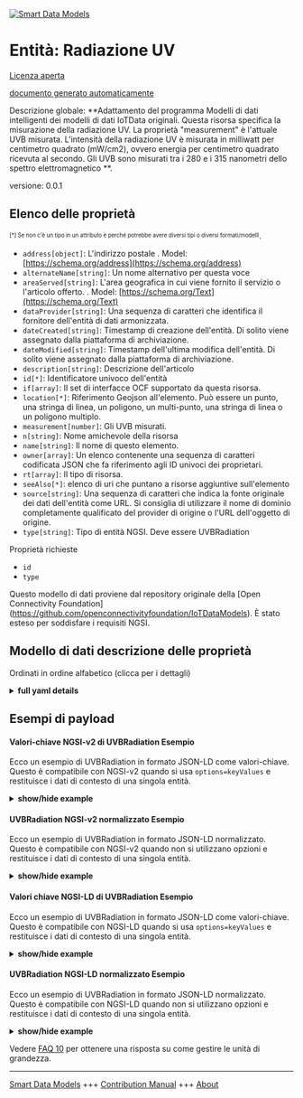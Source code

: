<!-- 10-Header -->  
[![Smart Data Models](https://smartdatamodels.org/wp-content/uploads/2022/01/SmartDataModels_logo.png "Logo")](https://smartdatamodels.org)  
Entità: Radiazione UV  
=====================<!-- /10-Header -->  
<!-- 15-License -->  
[Licenza aperta](https://github.com/smart-data-models//dataModel.OCF/blob/master/UVBRadiation/LICENSE.md)  
[documento generato automaticamente](https://docs.google.com/presentation/d/e/2PACX-1vTs-Ng5dIAwkg91oTTUdt8ua7woBXhPnwavZ0FxgR8BsAI_Ek3C5q97Nd94HS8KhP-r_quD4H0fgyt3/pub?start=false&loop=false&delayms=3000#slide=id.gb715ace035_0_60)  
<!-- /15-License -->  
<!-- 20-Description -->  
Descrizione globale: **Adattamento del programma Modelli di dati intelligenti dei modelli di dati IoTData originali. Questa risorsa specifica la misurazione della radiazione UV. La proprietà "measurement" è l'attuale UVB misurata. L'intensità della radiazione UV è misurata in milliwatt per centimetro quadrato (mW/cm2), ovvero energia per centimetro quadrato ricevuta al secondo. Gli UVB sono misurati tra i 280 e i 315 nanometri dello spettro elettromagnetico **.  
versione: 0.0.1  
<!-- /20-Description -->  
<!-- 30-PropertiesList -->  

## Elenco delle proprietà  

<sup><sub>[*] Se non c'è un tipo in un attributo è perché potrebbe avere diversi tipi o diversi formati/modelli</sub></sup>.  
- `address[object]`: L'indirizzo postale  . Model: [https://schema.org/address](https://schema.org/address)- `alternateName[string]`: Un nome alternativo per questa voce  - `areaServed[string]`: L'area geografica in cui viene fornito il servizio o l'articolo offerto.  . Model: [https://schema.org/Text](https://schema.org/Text)- `dataProvider[string]`: Una sequenza di caratteri che identifica il fornitore dell'entità di dati armonizzata.  - `dateCreated[string]`: Timestamp di creazione dell'entità. Di solito viene assegnato dalla piattaforma di archiviazione.  - `dateModified[string]`: Timestamp dell'ultima modifica dell'entità. Di solito viene assegnato dalla piattaforma di archiviazione.  - `description[string]`: Descrizione dell'articolo  - `id[*]`: Identificatore univoco dell'entità  - `if[array]`: Il set di interfacce OCF supportato da questa risorsa.  - `location[*]`: Riferimento Geojson all'elemento. Può essere un punto, una stringa di linea, un poligono, un multi-punto, una stringa di linea o un poligono multiplo.  - `measurement[number]`: Gli UVB misurati.  - `n[string]`: Nome amichevole della risorsa  - `name[string]`: Il nome di questo elemento.  - `owner[array]`: Un elenco contenente una sequenza di caratteri codificata JSON che fa riferimento agli ID univoci dei proprietari.  - `rt[array]`: Il tipo di risorsa.  - `seeAlso[*]`: elenco di uri che puntano a risorse aggiuntive sull'elemento  - `source[string]`: Una sequenza di caratteri che indica la fonte originale dei dati dell'entità come URL. Si consiglia di utilizzare il nome di dominio completamente qualificato del provider di origine o l'URL dell'oggetto di origine.  - `type[string]`: Tipo di entità NGSI. Deve essere UVBRadiation  <!-- /30-PropertiesList -->  
<!-- 35-RequiredProperties -->  
Proprietà richieste  
- `id`  - `type`  <!-- /35-RequiredProperties -->  
<!-- 40-RequiredProperties -->  
Questo modello di dati proviene dal repository originale della [Open Connectivity Foundation] (https://github.com/openconnectivityfoundation/IoTDataModels). È stato esteso per soddisfare i requisiti NGSI.  
<!-- /40-RequiredProperties -->  
<!-- 50-DataModelHeader -->  
## Modello di dati descrizione delle proprietà  
Ordinati in ordine alfabetico (clicca per i dettagli)  
<!-- /50-DataModelHeader -->  
<!-- 60-ModelYaml -->  
<details><summary><strong>full yaml details</strong></summary>    
```yaml  
UVBRadiation:    
  description: 'Smart Data Models Program adaptation of the original IoTData data Models. This Resource specifies UV radiation measurement. The Property ''measurement'' is the current measured UVB. The intensity of UV radiation is measured in the units of milliwatts per square centimeter (mW/cm2) which is energy per square centimeter received per second. UVB is measured between 280 and 315 nanometers in the electromagnetic spectrum.'    
  properties:    
    address:    
      description: 'The mailing address'    
      properties:    
        addressCountry:    
          description: 'Property. The country. For example, Spain. Model:''https://schema.org/addressCountry'''    
          type: string    
        addressLocality:    
          description: 'Property. The locality in which the street address is, and which is in the region. Model:''https://schema.org/addressLocality'''    
          type: string    
        addressRegion:    
          description: 'Property. The region in which the locality is, and which is in the country. Model:''https://schema.org/addressRegion'''    
          type: string    
        postOfficeBoxNumber:    
          description: 'Property. The post office box number for PO box addresses. For example, 03578. Model:''https://schema.org/postOfficeBoxNumber'''    
          type: string    
        postalCode:    
          description: 'Property. The postal code. For example, 24004. Model:''https://schema.org/https://schema.org/postalCode'''    
          type: string    
        streetAddress:    
          description: 'Property. The street address. Model:''https://schema.org/streetAddress'''    
          type: string    
      type: object    
      x-ngsi:    
        model: https://schema.org/address    
        type: Property    
    alternateName:    
      description: 'An alternative name for this item'    
      type: string    
      x-ngsi:    
        type: Property    
    areaServed:    
      description: 'The geographic area where a service or offered item is provided'    
      type: string    
      x-ngsi:    
        model: https://schema.org/Text    
        type: Property    
    dataProvider:    
      description: 'A sequence of characters identifying the provider of the harmonised data entity.'    
      type: string    
      x-ngsi:    
        type: Property    
    dateCreated:    
      description: 'Entity creation timestamp. This will usually be allocated by the storage platform.'    
      format: date-time    
      type: string    
      x-ngsi:    
        type: Property    
    dateModified:    
      description: 'Timestamp of the last modification of the entity. This will usually be allocated by the storage platform.'    
      format: date-time    
      type: string    
      x-ngsi:    
        type: Property    
    description:    
      description: 'A description of this item'    
      type: string    
      x-ngsi:    
        type: Property    
    id:    
      anyOf: &uvbradiation_-_properties_-_owner_-_items_-_anyof    
        - description: 'Property. Identifier format of any NGSI entity'    
          maxLength: 256    
          minLength: 1    
          pattern: ^[\w\-\.\{\}\$\+\*\[\]`|~^@!,:\\]+$    
          type: string    
        - description: 'Property. Identifier format of any NGSI entity'    
          format: uri    
          type: string    
      description: 'Unique identifier of the entity'    
      x-ngsi:    
        type: Property    
    if:    
      description: 'The OCF Interface set supported by this Resource.'    
      items:    
        enum:    
          - oic.if.s    
          - oic.if.baseline    
        type: string    
      minItems: 2    
      readOnly: true    
      type: array    
      uniqueItems: true    
      x-ngsi:    
        type: Property    
    location:    
      description: 'Geojson reference to the item. It can be Point, LineString, Polygon, MultiPoint, MultiLineString or MultiPolygon'    
      oneOf:    
        - description: 'GeoProperty. Geojson reference to the item. Point'    
          properties:    
            bbox:    
              items:    
                type: number    
              minItems: 4    
              type: array    
            coordinates:    
              items:    
                type: number    
              minItems: 2    
              type: array    
            type:    
              enum:    
                - Point    
              type: string    
          required:    
            - type    
            - coordinates    
          title: 'GeoJSON Point'    
          type: object    
        - description: 'GeoProperty. Geojson reference to the item. LineString'    
          properties:    
            bbox:    
              items:    
                type: number    
              minItems: 4    
              type: array    
            coordinates:    
              items:    
                items:    
                  type: number    
                minItems: 2    
                type: array    
              minItems: 2    
              type: array    
            type:    
              enum:    
                - LineString    
              type: string    
          required:    
            - type    
            - coordinates    
          title: 'GeoJSON LineString'    
          type: object    
        - description: 'GeoProperty. Geojson reference to the item. Polygon'    
          properties:    
            bbox:    
              items:    
                type: number    
              minItems: 4    
              type: array    
            coordinates:    
              items:    
                items:    
                  items:    
                    type: number    
                  minItems: 2    
                  type: array    
                minItems: 4    
                type: array    
              type: array    
            type:    
              enum:    
                - Polygon    
              type: string    
          required:    
            - type    
            - coordinates    
          title: 'GeoJSON Polygon'    
          type: object    
        - description: 'GeoProperty. Geojson reference to the item. MultiPoint'    
          properties:    
            bbox:    
              items:    
                type: number    
              minItems: 4    
              type: array    
            coordinates:    
              items:    
                items:    
                  type: number    
                minItems: 2    
                type: array    
              type: array    
            type:    
              enum:    
                - MultiPoint    
              type: string    
          required:    
            - type    
            - coordinates    
          title: 'GeoJSON MultiPoint'    
          type: object    
        - description: 'GeoProperty. Geojson reference to the item. MultiLineString'    
          properties:    
            bbox:    
              items:    
                type: number    
              minItems: 4    
              type: array    
            coordinates:    
              items:    
                items:    
                  items:    
                    type: number    
                  minItems: 2    
                  type: array    
                minItems: 2    
                type: array    
              type: array    
            type:    
              enum:    
                - MultiLineString    
              type: string    
          required:    
            - type    
            - coordinates    
          title: 'GeoJSON MultiLineString'    
          type: object    
        - description: 'GeoProperty. Geojson reference to the item. MultiLineString'    
          properties:    
            bbox:    
              items:    
                type: number    
              minItems: 4    
              type: array    
            coordinates:    
              items:    
                items:    
                  items:    
                    items:    
                      type: number    
                    minItems: 2    
                    type: array    
                  minItems: 4    
                  type: array    
                type: array    
              type: array    
            type:    
              enum:    
                - MultiPolygon    
              type: string    
          required:    
            - type    
            - coordinates    
          title: 'GeoJSON MultiPolygon'    
          type: object    
      x-ngsi:    
        type: GeoProperty    
    measurement:    
      description: 'The measured UVB.'    
      minimum: 0    
      readOnly: true    
      type: number    
      x-ngsi:    
        type: Property    
    n:    
      description: 'Friendly name of the Resource'    
      maxLength: 64    
      readOnly: true    
      type: string    
      x-ngsi:    
        type: Property    
    name:    
      description: 'The name of this item.'    
      type: string    
      x-ngsi:    
        type: Property    
    owner:    
      description: 'A List containing a JSON encoded sequence of characters referencing the unique Ids of the owner(s)'    
      items:    
        anyOf: *uvbradiation_-_properties_-_owner_-_items_-_anyof    
        description: 'Property. Unique identifier of the entity'    
      type: array    
      x-ngsi:    
        type: Property    
    rt:    
      description: 'The Resource Type.'    
      items:    
        enum:    
          - oic.r.sensor.radiation.uvb    
        maxLength: 64    
        type: string    
      minItems: 1    
      readOnly: true    
      type: array    
      uniqueItems: true    
      x-ngsi:    
        type: Property    
    seeAlso:    
      description: 'list of uri pointing to additional resources about the item'    
      oneOf:    
        - items:    
            format: uri    
            type: string    
          minItems: 1    
          type: array    
        - format: uri    
          type: string    
      x-ngsi:    
        type: Property    
    source:    
      description: 'A sequence of characters giving the original source of the entity data as a URL. Recommended to be the fully qualified domain name of the source provider, or the URL to the source object.'    
      type: string    
      x-ngsi:    
        type: Property    
    type:    
      description: 'NGSI entity type. It has to be UVBRadiation'    
      enum:    
        - UVBRadiation    
      type: string    
      x-ngsi:    
        type: Property    
  required:    
    - id    
    - type    
  type: object    
  x-derived-from: https://github.com/OpenInterConnect/IoTDataModels/blob/master/UVBRadiationResURI.swagger.json    
  x-disclaimer: 'Redistribution and use in source and binary forms, with or without modification, are permitted  provided that the license conditions are met. Copyleft (c) 2021 Contributors to Smart Data Models Program'    
  x-license-url: https://github.com/smart-data-models/dataModel.OCF/blob/master/UVBRadiation/LICENSE.md    
  x-model-schema: https://smart-data-models.github.io/dataModel.IoTDataModels/UVBRadiation/schema.json    
  x-model-tags: OCF    
  x-version: 0.0.1    
```  
</details>    
<!-- /60-ModelYaml -->  
<!-- 70-MiddleNotes -->  
<!-- /70-MiddleNotes -->  
<!-- 80-Examples -->  
## Esempi di payload  
#### Valori-chiave NGSI-v2 di UVBRadiation Esempio  
Ecco un esempio di UVBRadiation in formato JSON-LD come valori-chiave. Questo è compatibile con NGSI-v2 quando si usa `options=keyValues` e restituisce i dati di contesto di una singola entità.  
<details><summary><strong>show/hide example</strong></summary>    
```json  
{  
  "id": "urn:ngsi-ld:UVBRadiation:id:RUFN:84434026",  
  "dateCreated": "1979-02-01T21:38:01Z",  
  "dateModified": "1988-11-04T08:50:06Z",  
  "source": "Shake business seem why state until. Memory western we which back technology speech health. Push performance scene information radio total college.",  
  "name": "Turn program teach heavy son. Bad bank yeah. All security water indicate teach.",  
  "alternateName": "American theory gas other. Down where tend benefit position model friend use. Democrat director air each teach audience. Democratic painting center former.",  
  "description": "College color amount individual job quality. Employee region modern wear look short employee. Red strong song each activity conference.",  
  "dataProvider": "Loss return food life she blue here throw. Major Democrat sister husband street kind. Sport white station difference movie population in help.",  
  "owner": [  
    "urn:ngsi-ld:UVBRadiation:items:OYEQ:78049778",  
    "urn:ngsi-ld:UVBRadiation:items:ETDC:16806735"  
  ],  
  "seeAlso": [  
    "urn:ngsi-ld:UVBRadiation:items:MKPQ:73465414",  
    "urn:ngsi-ld:UVBRadiation:items:KUHU:28508572"  
  ],  
  "location": {  
    "type": "Point",  
    "coordinates": [  
      -89.050093,  
      -69.422876  
    ]  
  },  
  "address": {  
    "streetAddress": "Shake assume apply space indeed window. Ok shoulder responsibility person us increase. As check attention book.",  
    "addressLocality": "No spend sport owner. Interesting relate form yet score market.",  
    "addressRegion": "Back which pick war.",  
    "addressCountry": "Agent bar high single. Risk piece chance likely often television. Might science catch indicate save. Officer wrong become part move assume.",  
    "postalCode": "Carry move position goal. Plan whom past current alone environmental. Two better suddenly bed gun challenge.",  
    "postOfficeBoxNumber": "Author be federal long paper product. Enjoy catch cell company even act yard. Kitchen field visit true determine imagine yes."  
  },  
  "areaServed": "Which boy see no audience sound. Everything but air reach sing perhaps red. Agree set performance practice tend send."  
}  
```  
</details>  
#### UVBRadiation NGSI-v2 normalizzato Esempio  
Ecco un esempio di UVBRadiation in formato JSON-LD normalizzato. Questo è compatibile con NGSI-v2 quando non si utilizzano opzioni e restituisce i dati di contesto di una singola entità.  
<details><summary><strong>show/hide example</strong></summary>    
```json  
{  
  "id": {  
    "type": "string",  
    "value": "urn:ngsi-ld:UVBRadiation:id:RUFN:84434026"  
  },  
  "dateCreated": {  
    "format": "date-time",  
    "type": "string",  
    "value": "1979-02-01T21:38:01Z"  
  },  
  "dateModified": {  
    "format": "date-time",  
    "type": "string",  
    "value": "1988-11-04T08:50:06Z"  
  },  
  "source": {  
    "type": "string",  
    "value": "Shake business seem why state until. Memory western we which back technology speech health. Push performance scene information radio total college."  
  },  
  "name": {  
    "type": "string",  
    "value": "Turn program teach heavy son. Bad bank yeah. All security water indicate teach."  
  },  
  "alternateName": {  
    "type": "string",  
    "value": "American theory gas other. Down where tend benefit position model friend use. Democrat director air each teach audience. Democratic painting center former."  
  },  
  "description": {  
    "type": "string",  
    "value": "College color amount individual job quality. Employee region modern wear look short employee. Red strong song each activity conference."  
  },  
  "dataProvider": {  
    "type": "string",  
    "value": "Loss return food life she blue here throw. Major Democrat sister husband street kind. Sport white station difference movie population in help."  
  },  
  "owner": {  
    "type": "array",  
    "value": [  
      "urn:ngsi-ld:UVBRadiation:items:OYEQ:78049778",  
      "urn:ngsi-ld:UVBRadiation:items:ETDC:16806735"  
    ]  
  },  
  "seeAlso": {  
    "type": "array",  
    "value": [  
      "urn:ngsi-ld:UVBRadiation:items:MKPQ:73465414",  
      "urn:ngsi-ld:UVBRadiation:items:KUHU:28508572"  
    ]  
  },  
  "location": {  
    "type": "object",  
    "value": {  
      "type": "Point",  
      "coordinates": [  
        -89.050093,  
        -69.422876  
      ]  
    }  
  },  
  "address": {  
    "type": "object",  
    "value": {  
      "streetAddress": "Shake assume apply space indeed window. Ok shoulder responsibility person us increase. As check attention book.",  
      "addressLocality": "No spend sport owner. Interesting relate form yet score market.",  
      "addressRegion": "Back which pick war.",  
      "addressCountry": "Agent bar high single. Risk piece chance likely often television. Might science catch indicate save. Officer wrong become part move assume.",  
      "postalCode": "Carry move position goal. Plan whom past current alone environmental. Two better suddenly bed gun challenge.",  
      "postOfficeBoxNumber": "Author be federal long paper product. Enjoy catch cell company even act yard. Kitchen field visit true determine imagine yes."  
    }  
  },  
  "areaServed": {  
    "type": "string",  
    "value": "Which boy see no audience sound. Everything but air reach sing perhaps red. Agree set performance practice tend send."  
  }  
}  
```  
</details>  
#### Valori chiave NGSI-LD di UVBRadiation Esempio  
Ecco un esempio di UVBRadiation in formato JSON-LD come valori-chiave. Questo è compatibile con NGSI-LD quando si usa `options=keyValues` e restituisce i dati di contesto di una singola entità.  
<details><summary><strong>show/hide example</strong></summary>    
```json  
{  
    "id": "urn:ngsi-ld:UVBRadiation:id:RUFN:84434026",  
    "dateCreated": "1979-02-01T21:38:01Z",  
    "dateModified": "1988-11-04T08:50:06Z",  
    "source": "Shake business seem why state until. Memory western we which back technology speech health. Push performance scene information radio total college.",  
    "name": "Turn program teach heavy son. Bad bank yeah. All security water indicate teach.",  
    "alternateName": "American theory gas other. Down where tend benefit position model friend use. Democrat director air each teach audience. Democratic painting center former.",  
    "description": "College color amount individual job quality. Employee region modern wear look short employee. Red strong song each activity conference.",  
    "dataProvider": "Loss return food life she blue here throw. Major Democrat sister husband street kind. Sport white station difference movie population in help.",  
    "owner": [  
        "urn:ngsi-ld:UVBRadiation:items:OYEQ:78049778",  
        "urn:ngsi-ld:UVBRadiation:items:ETDC:16806735"  
    ],  
    "seeAlso": [  
        "urn:ngsi-ld:UVBRadiation:items:MKPQ:73465414",  
        "urn:ngsi-ld:UVBRadiation:items:KUHU:28508572"  
    ],  
    "location": {  
        "type": "Point",  
        "coordinates": [  
            -89.050093,  
            -69.422876  
        ]  
    },  
    "address": {  
        "streetAddress": "Shake assume apply space indeed window. Ok shoulder responsibility person us increase. As check attention book.",  
        "addressLocality": "No spend sport owner. Interesting relate form yet score market.",  
        "addressRegion": "Back which pick war.",  
        "addressCountry": "Agent bar high single. Risk piece chance likely often television. Might science catch indicate save. Officer wrong become part move assume.",  
        "postalCode": "Carry move position goal. Plan whom past current alone environmental. Two better suddenly bed gun challenge.",  
        "postOfficeBoxNumber": "Author be federal long paper product. Enjoy catch cell company even act yard. Kitchen field visit true determine imagine yes."  
    },  
    "areaServed": "Which boy see no audience sound. Everything but air reach sing perhaps red. Agree set performance practice tend send.",  
    "@context": [  
        "https://smartdatamodels.org/context.jsonld",  
        "https://raw.githubusercontent.com/smart-data-models/dataModel.OCF/master/context.jsonld"  
    ]  
}  
```  
</details>  
#### UVBRadiation NGSI-LD normalizzato Esempio  
Ecco un esempio di UVBRadiation in formato JSON-LD normalizzato. Questo è compatibile con NGSI-LD quando non si utilizzano opzioni e restituisce i dati di contesto di una singola entità.  
<details><summary><strong>show/hide example</strong></summary>    
```json  
{  
    "id": "urn:ngsi-ld:UVBRadiation:id:LKJP:50948325",  
    "dateCreated": {  
        "type": "Property",  
        "value": {  
            "@type": "DateTime",  
            "@value": "1995-01-18T23:27:40Z"  
        }  
    },  
    "dateModified": {  
        "type": "Property",  
        "value": {  
            "@type": "DateTime",  
            "@value": "1984-12-17T17:18:49Z"  
        }  
    },  
    "source": {  
        "type": "Property",  
        "value": "Here start blood health prove challenge perform. Idea another watch the possible."  
    },  
    "name": {  
        "type": "Property",  
        "value": "Trip we view. Current now same continue one moment social."  
    },  
    "alternateName": {  
        "type": "Property",  
        "value": "Particularly make evening production. Reduce major above institution image. Left law every include protect several."  
    },  
    "description": {  
        "type": "Property",  
        "value": "Call stock economic. Leave pick stuff usually."  
    },  
    "dataProvider": {  
        "type": "Property",  
        "value": "Region author doctor might. Stop financial realize admit picture father find."  
    },  
    "owner": {  
        "type": "Property",  
        "value": [  
            "urn:ngsi-ld:UVBRadiation:items:LBQI:53524326",  
            "urn:ngsi-ld:UVBRadiation:items:HXII:53345543"  
        ]  
    },  
    "seeAlso": {  
        "type": "Property",  
        "value": [  
            "urn:ngsi-ld:UVBRadiation:items:YIHE:58894024"  
        ]  
    },  
    "location": {  
        "type": "Property",  
        "value": {  
            "type": "Point",  
            "coordinates": [  
                52.194558,  
                6.329331  
            ]  
        }  
    },  
    "address": {  
        "type": "Property",  
        "value": {  
            "streetAddress": "Study accept according teach effect it able be. It crime south chance together floor.",  
            "addressLocality": "Force recently particular these remain find want. Moment relate send structure moment final business.",  
            "addressRegion": "Sign approach phone picture. Treat lay her hold both.",  
            "addressCountry": "From east phone bar adult chance. Discussion his leg today each wear amount.",  
            "postalCode": "True cost consider. Rest long pull treatment improve.",  
            "postOfficeBoxNumber": "Point perform team care technology. Away break training then. Born beautiful trouble single fall respond."  
        }  
    },  
    "areaServed": {  
        "type": "Property",  
        "value": "East share system increase interesting. Friend box positive report concern wait."  
    },  
    "@context": [  
        "https://smartdatamodels.org/context.jsonld",  
        "https://raw.githubusercontent.com/smart-data-models/dataModel.OCF/master/context.jsonld"  
    ]  
}  
```  
</details><!-- /80-Examples -->  
<!-- 90-FooterNotes -->  
<!-- /90-FooterNotes -->  
<!-- 95-Units -->  
Vedere [FAQ 10](https://smartdatamodels.org/index.php/faqs/) per ottenere una risposta su come gestire le unità di grandezza.  
<!-- /95-Units -->  
<!-- 97-LastFooter -->  
---  
[Smart Data Models](https://smartdatamodels.org) +++ [Contribution Manual](https://bit.ly/contribution_manual) +++ [About](https://bit.ly/Introduction_SDM)<!-- /97-LastFooter -->  
